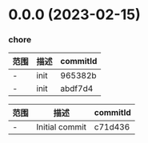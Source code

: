 # 0.0.0 (2023-02-15)

### chore
范围|描述|commitId
--|--|--
 - | init | 965382b
 - | init | abdf7d4


范围|描述|commitId
--|--|--
 - | Initial commit | c71d436

